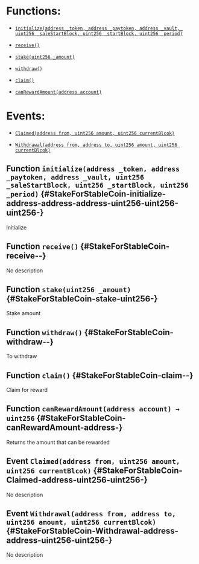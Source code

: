 # Functions:

- [`initialize(address _token, address _paytoken, address _vault, uint256 _saleStartBlock, uint256 _startBlock, uint256 _period)`](#StakeForStableCoin-initialize-address-address-address-uint256-uint256-uint256-)

- [`receive()`](#StakeForStableCoin-receive--)

- [`stake(uint256 _amount)`](#StakeForStableCoin-stake-uint256-)

- [`withdraw()`](#StakeForStableCoin-withdraw--)

- [`claim()`](#StakeForStableCoin-claim--)

- [`canRewardAmount(address account)`](#StakeForStableCoin-canRewardAmount-address-)

# Events:

- [`Claimed(address from, uint256 amount, uint256 currentBlcok)`](#StakeForStableCoin-Claimed-address-uint256-uint256-)

- [`Withdrawal(address from, address to, uint256 amount, uint256 currentBlcok)`](#StakeForStableCoin-Withdrawal-address-address-uint256-uint256-)

## Function `initialize(address _token, address _paytoken, address _vault, uint256 _saleStartBlock, uint256 _startBlock, uint256 _period)` {#StakeForStableCoin-initialize-address-address-address-uint256-uint256-uint256-}

Initialize

## Function `receive()` {#StakeForStableCoin-receive--}

No description

## Function `stake(uint256 _amount)` {#StakeForStableCoin-stake-uint256-}

Stake amount

## Function `withdraw()` {#StakeForStableCoin-withdraw--}

To withdraw

## Function `claim()` {#StakeForStableCoin-claim--}

Claim for reward

## Function `canRewardAmount(address account) → uint256` {#StakeForStableCoin-canRewardAmount-address-}

Returns the amount that can be rewarded

## Event `Claimed(address from, uint256 amount, uint256 currentBlcok)` {#StakeForStableCoin-Claimed-address-uint256-uint256-}

No description

## Event `Withdrawal(address from, address to, uint256 amount, uint256 currentBlcok)` {#StakeForStableCoin-Withdrawal-address-address-uint256-uint256-}

No description
